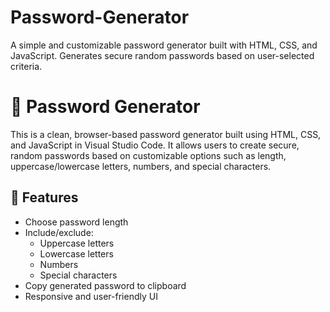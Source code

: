 # Password-Generator
A simple and customizable password generator built with HTML, CSS, and JavaScript. Generates secure random passwords based on user-selected criteria.


# 🔐 Password Generator

This is a clean, browser-based password generator built using HTML, CSS, and JavaScript in Visual Studio Code. It allows users to create secure, random passwords based on customizable options such as length, uppercase/lowercase letters, numbers, and special characters.

## 🚀 Features

- Choose password length
- Include/exclude:
  - Uppercase letters
  - Lowercase letters
  - Numbers
  - Special characters
- Copy generated password to clipboard
- Responsive and user-friendly UI
